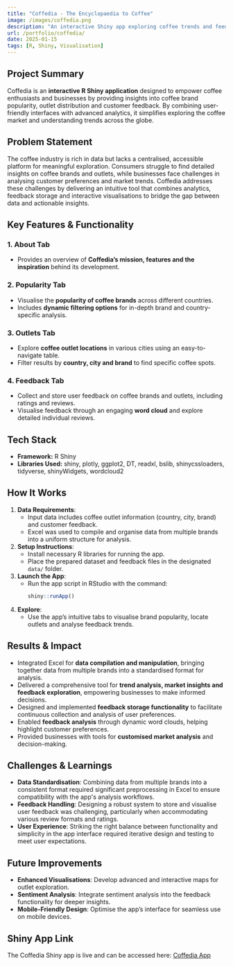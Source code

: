 ```yaml
---
title: "Coffedia - The Encyclopaedia to Coffee"
image: /images/coffedia.png
description: "An interactive Shiny app exploring coffee trends and feedback worldwide."
url: /portfolio/coffedia/
date: 2025-01-15
tags: [R, Shiny, Visualisation]
---
```


## **Project Summary**
Coffedia is an **interactive R Shiny application** designed to empower coffee enthusiasts and businesses by providing insights into coffee brand popularity, outlet distribution and customer feedback. By combining user-friendly interfaces with advanced analytics, it simplifies exploring the coffee market and understanding trends across the globe.

## **Problem Statement**
The coffee industry is rich in data but lacks a centralised, accessible platform for meaningful exploration. Consumers struggle to find detailed insights on coffee brands and outlets, while businesses face challenges in analysing customer preferences and market trends. Coffedia addresses these challenges by delivering an intuitive tool that combines analytics, feedback storage and interactive visualisations to bridge the gap between data and actionable insights.

## **Key Features & Functionality**
### **1. About Tab**
- Provides an overview of **Coffedia’s mission, features and the inspiration** behind its development.
### **2. Popularity Tab**
- Visualise the **popularity of coffee brands** across different countries.
- Includes **dynamic filtering options** for in-depth brand and country-specific analysis.
### **3. Outlets Tab**
- Explore **coffee outlet locations** in various cities using an easy-to-navigate table.
- Filter results by **country, city and brand** to find specific coffee spots.
### **4. Feedback Tab**
- Collect and store user feedback on coffee brands and outlets, including ratings and reviews.
- Visualise feedback through an engaging **word cloud** and explore detailed individual reviews.

## **Tech Stack**
- **Framework:** R Shiny
- **Libraries Used:** shiny, plotly, ggplot2, DT, readxl, bslib, shinycssloaders, tidyverse, shinyWidgets, wordcloud2

## **How It Works**
1. **Data Requirements**:
   - Input data includes coffee outlet information (country, city, brand) and customer feedback.
   - Excel was used to compile and organise data from multiple brands into a uniform structure for analysis.
2. **Setup Instructions**:
   - Install necessary R libraries for running the app.
   - Place the prepared dataset and feedback files in the designated `data/` folder.
3. **Launch the App**:
   - Run the app script in RStudio with the command:
     ```r
     shiny::runApp()
     ```
4. **Explore**:
   - Use the app’s intuitive tabs to visualise brand popularity, locate outlets and analyse feedback trends.

## **Results & Impact**
- Integrated Excel for **data compilation and manipulation**, bringing together data from multiple brands into a standardised format for analysis.
- Delivered a comprehensive tool for **trend analysis, market insights and feedback exploration**, empowering businesses to make informed decisions.
- Designed and implemented **feedback storage functionality** to facilitate continuous collection and analysis of user preferences.
- Enabled **feedback analysis** through dynamic word clouds, helping highlight customer preferences.
- Provided businesses with tools for **customised market analysis** and decision-making.

## **Challenges & Learnings**
- **Data Standardisation**: Combining data from multiple brands into a consistent format required significant preprocessing in Excel to ensure compatibility with the app's analysis workflows.
- **Feedback Handling**: Designing a robust system to store and visualise user feedback was challenging, particularly when accommodating various review formats and ratings.
- **User Experience**: Striking the right balance between functionality and simplicity in the app interface required iterative design and testing to meet user expectations.

## **Future Improvements**
- **Enhanced Visualisations**: Develop advanced and interactive maps for outlet exploration.
- **Sentiment Analysis**: Integrate sentiment analysis into the feedback functionality for deeper insights.
- **Mobile-Friendly Design**: Optimise the app’s interface for seamless use on mobile devices.

## **Shiny App Link**
The Coffedia Shiny app is live and can be accessed here: [Coffedia App](http://parnikakhattri.shinyapps.io/Coffedia1)

